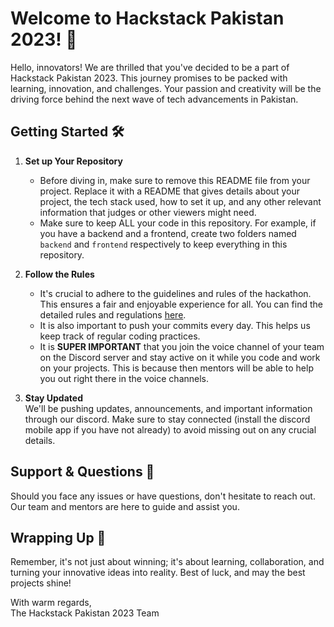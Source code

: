 # Welcome to Hackstack Pakistan 2023! 🚀

Hello, innovators! We are thrilled that you've decided to be a part of Hackstack Pakistan 2023. This journey promises to be packed with learning, innovation, and challenges. Your passion and creativity will be the driving force behind the next wave of tech advancements in Pakistan.

## Getting Started 🛠

1. **Set up Your Repository**  
   - Before diving in, make sure to remove this README file from your project. Replace it with a README that gives details about your project, the tech stack used, how to set it up, and any other relevant information that judges or other viewers might need.
   - Make sure to keep ALL your code in this repository. For example, if you have a backend and a frontend, create two folders named `backend` and `frontend` respectively to keep everything in this repository.

2. **Follow the Rules**  
   - It's crucial to adhere to the guidelines and rules of the hackathon. This ensures a fair and enjoyable experience for all. You can find the detailed rules and regulations [here](https://codewithahsan.dev/events/hackstack/2023).
   - It is also important to push your commits every day. This helps us keep track of regular coding practices.
   - It is **SUPER IMPORTANT** that you join the voice channel of your team on the Discord server and stay active on it while you code and work on your projects. This is because then mentors will be able to help you out right there in the voice channels.

3. **Stay Updated**  
   We'll be pushing updates, announcements, and important information through our discord. Make sure to stay connected (install the discord mobile app if you have not already) to avoid missing out on any crucial details.

## Support & Questions 🤔

Should you face any issues or have questions, don't hesitate to reach out. Our team and mentors are here to guide and assist you.

## Wrapping Up 🎉

Remember, it's not just about winning; it's about learning, collaboration, and turning your innovative ideas into reality. Best of luck, and may the best projects shine!

With warm regards,  
The Hackstack Pakistan 2023 Team
